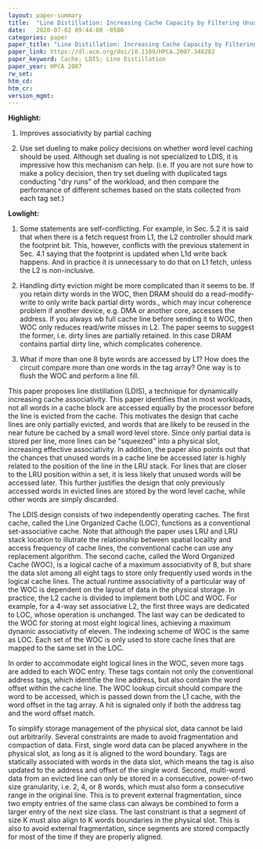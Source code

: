 ```yaml
---
layout: paper-summary
title:  "Line Distillation: Increasing Cache Capacity by Filtering Unused Words in Cache Lines"
date:   2020-07-02 09:44:00 -0500
categories: paper
paper_title: "Line Distillation: Increasing Cache Capacity by Filtering Unused Words in Cache Lines"
paper_link: https://dl.acm.org/doi/10.1109/HPCA.2007.346202
paper_keyword: Cache; LDIS; Line Distillation
paper_year: HPCA 2007
rw_set:
htm_cd:
htm_cr:
version_mgmt:
---
```


**Highlight:**

1. Improves associativity by partial caching

2. Use set dueling to make policy decisions on whether word level caching should be used. Although set dualing is not 
   specialized to LDIS, it is impressive how this mechanism can help.
   (i.e. If you are not sure how to make a policy decision, then try set dueling with duplicated tags conducting "dry
   runs" of the workload, and then compare the performance of different schemes based on the stats collected from each 
   tag set.)

**Lowlight:**

1. Some statements are self-conflicting. For example, in Sec. 5.2 it is said that when there is a fetch request from L1, 
   the L2 controller should mark the footprint bit. This, however, conflicts with the previous statement in Sec. 4.1 saying
   that the footprint is updated when L1d write back happens. 
   And in practice it is unnecessary to do that on L1 fetch, unless the L2 is non-inclusive.

2. Handling dirty eviction might be more complicated than it seems to be. If you retain dirty words in the WOC, then
   DRAM should do a read-modify-write to only write back partial dirty words., which may incur coherence problem if
   another device, e.g. DMA or another core, accesses the address.
   If you always wb full cache line before sending it to WOC, then WOC only reduces read/write misses in L2.
   The paper seems to suggest the former, i.e. dirty lines are partially retained. In this case DRAM contains partial
   dirty line, which complicates coherence.

3. What if more than one 8 byte words are accessed by L1? How does the circuit compare more than one words in the tag
   array? One way is to flush the WOC and perform a line fill.

This paper proposes line distillation (LDIS), a technique for dynamically increasing cache associativity. 
This paper identifies that in most workloads, not all words in a cache block are accessed equally by the processor before 
the line is evicted from the cache. This motivates the design that cache lines are only partially evicted, and words 
that are likely to be reused in the near future be cached by a small word level store. Since only partial data is stored
per line, more lines can be "squeezed" into a physical slot, increasing effective associativity.
In addition, the paper also points out that the chances that unused words in a cache line be accessed later is highly
related to the position of the line in the LRU stack. For lines that are closer to the LRU position within a set,
it is less likely that unused words will be accessed later. This further justifies the design that only previously accessed
words in evicted lines are stored by the word level cache, while other words are simply discarded.

The LDIS design consists of two independently operating caches. The first cache, called the Line Organized Cache (LOC),
functions as a conventional set-associative cache. Note that although the paper uses LRU and LRU stack location to 
illutrate the relationship between spatial locality and access frequency of cache lines, the conventional cache can use
any replacement algorithm. The second cache, called the Word Organized Cache (WOC), is a logical cache of a maximum associativity 
of 8, but share the data slot among all eight tags to store only frequently used words in the logical cache lines. 
The actual runtime associativity of a particular way of the WOC is dependent on the layout of data in the physical storage.
In practice, the L2 cache is divided to implement both LOC and WOC. For example, for a 4-way set associative L2, the first
three ways are dedicated to LOC, whose operation is unchanged. The last way can be dedicated to the WOC for storing 
at most eight logical lines, achieving a maximum dynamic associativity of eleven.
The indexing scheme of WOC is the same as LOC. Each set of the WOC is only used to store cache lines that are mapped 
to the same set in the LOC.

In order to accommodate eight logical lines in the WOC, seven more tags are added to each WOC entry. These tags 
contain not only the conventional address tags, which identifie the line address, but also contain the word offset within
the cache line. The WOC lookup circuit should compare the word to be accessed, which is passed down from the L1 cache,
with the word offset in the tag array. A hit is signaled only if both the address tag and the word offset match.

To simplify storage management of the physical slot, data cannot be laid out arbitrarily. Several constraints are made
to avoid fragmentation and compaction of data. First, single word data can be placed anywhere in the physical slot, as
long as it is aligned to the word boundary. Tags are statically associated with words in the data slot, which means the 
tag is also updated to the address and offset of the single word. Second, multi-word data from an evicted line can only
be stored in a consecutive, power-of-two size granularity, i.e. 2, 4, or 8 words, which must also form a consecutive 
range in the original line. This is to prevent external fragmentation, since two empty entries of the same class can 
always be combined to form a larger entry of the next size class. The last constriant is that a segment of size K must
also align to K words boundaries in the physical slot. This is also to avoid external fragmentation, since segments are
stored compactly for most of the time if they are properly aligned.


